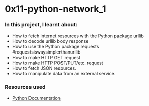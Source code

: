 # 0x11-python-network_1

### In this project, I learnt about:
- How to fetch internet resources with the Python package urllib
- How to decode urllib body response
- How to use the Python package requests #requestsiswaysimplerthanurllib
- How to make HTTP GET request
- How to make HTTP POST/PUT/etc. request
- How to fetch JSON resources.
- How to manipulate data from an external service.

### Resources used
- [Python Documentation](https://docs.python.org/3/howto/urllib2.html)
